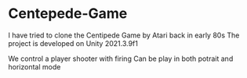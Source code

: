 # Centepede-Game

I have tried to clone the Centipede Game by Atari back in early 80s 
The project is developed on Unity 2021.3.9f1

We control a player shooter with firing 
Can be play in both potrait and horizontal mode 
